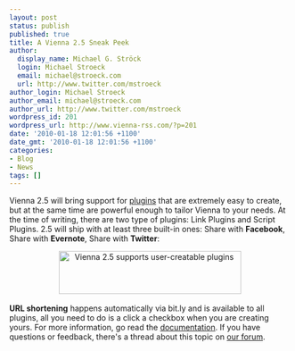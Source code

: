 ```yaml
---
layout: post
status: publish
published: true
title: A Vienna 2.5 Sneak Peek
author:
  display_name: Michael G. Ströck
  login: Michael Stroeck
  email: michael@stroeck.com
  url: http://www.twitter.com/mstroeck
author_login: Michael Stroeck
author_email: michael@stroeck.com
author_url: http://www.twitter.com/mstroeck
wordpress_id: 201
wordpress_url: http://www.vienna-rss.com/?p=201
date: '2010-01-18 12:01:56 +1100'
date_gmt: '2010-01-18 12:01:56 +1100'
categories:
- Blog
- News
tags: []
---
```

<p>Vienna 2.5 will bring support for <a href="{{ '/development/creating-plugins' | prepend: site.baseurl }}">plugins</a> that are extremely easy to create, but at the same time are powerful enough to tailor Vienna to your needs. At the time of writing, there are two type of plugins: Link Plugins and Script Plugins. 2.5 will ship with at least three built-in ones: Share with <strong>Facebook</strong>, Share with <strong>Evernote</strong>, Share with <strong>Twitter</strong>:<br />
<center><img alt="Vienna 2.5 supports user-creatable plugins" src="{{ '/images/plugins.png' | prepend: site.baseurl }}" title="Vienna 2.5 supports user-creatable plugins" width="327" height="77" /></center><br />
<strong>URL shortening</strong> happens automatically via bit.ly and is available to all plugins, all you need to do is a click a checkbox when you are creating yours. For more information, go read the <a href="{{ '/development/creating-plugins' | prepend: site.baseurl }}">documentation</a>. If you have questions or feedback, there's a thread about this topic on <a href="https://forums.cocoaforge.com/viewtopic.php?f=18&t=21783">our forum</a>.</p>
